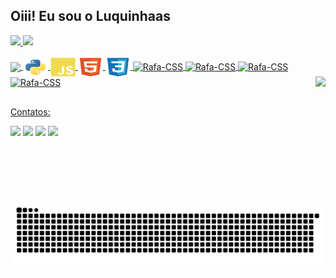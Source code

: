 ## Oiii! Eu sou o Luquinhaas 
 <div>
 
  <a href="https://github.com/lucasbdassis">
  <img height="180em" src="https://github-readme-stats.vercel.app/api?username=lucasbdassis&show_icons=true&theme=dracula&include_all_commits=true&count_private=true"/>
  <img height="120em" src="https://github-readme-stats.vercel.app/api/top-langs/?username=lucasbdassis&layout=compact&langs_count=2&theme=dracula"/>

</div>
<div style="display: inline_block"><br>

  <img align="center"   src="https://img.shields.io/badge/Go-00ADD8?style=for-the-badge&logo=go&logoColor=white">
    <img align="center"  height="30" width="40" src="https://raw.githubusercontent.com/devicons/devicon/master/icons/python/python-original.svg">
  <img align="center" alt="Rafa-Js" height="30" width="40" src="https://raw.githubusercontent.com/devicons/devicon/master/icons/javascript/javascript-plain.svg">
  <img align="center" alt="Rafa-HTML" height="30" width="40" src="https://raw.githubusercontent.com/devicons/devicon/master/icons/html5/html5-original.svg">
  <img align="center" alt="Rafa-CSS" height="30" width="40" src="https://raw.githubusercontent.com/devicons/devicon/master/icons/css3/css3-original.svg">
   <img align="center" alt="Rafa-CSS" src="https://img.shields.io/badge/PostgreSQL-316192?style=for-the-badge&logo=postgresql&logoColor=white">
     <img align="center" alt="Rafa-CSS" src="https://img.shields.io/badge/Docker-2CA5E0?style=for-the-badge&logo=docker&logoColor=white">
       <img align="center" alt="Rafa-CSS" src="https://img.shields.io/badge/Azure_DevOps-0078D7?style=for-the-badge&logo=azure-devops&logoColor=white">
         <img align="center" alt="Rafa-CSS" src="https://img.shields.io/badge/PHP-777BB4?style=for-the-badge&logo=php&logoColor=white">

 <img align="right"  height="200em" src="https://c.tenor.com/qxgoeVscCNAAAAAM/corgi-computer.gif">
  
</div>

  ##
  
  
<div> 
  <p>Contatos:</p>
  <a href="https://www.instagram.com/lucasbdassis.dev/" target="_blank"><img src="https://img.shields.io/badge/-Instagram-%23E4405F?style=for-the-badge&logo=instagram&logoColor=white" target="_blank"></a>
<a href = "lucasbassis123@gmail.com"><img src="https://img.shields.io/badge/-Gmail-%23333?style=for-the-badge&logo=gmail&logoColor=white" target="_blank"></a>
  <a href="https://www.linkedin.com/in/lucas-borges-de-assis-7803861a3/" target="_blank"><img src="https://img.shields.io/badge/-LinkedIn-%230077B5?style=for-the-badge&logo=linkedin&logoColor=white" target="_blank"></a> 
    <a href="https://api.whatsapp.com/send?phone=5583996050932" target="_blank"><img src="https://img.shields.io/badge/WhatsApp-25D366?style=for-the-badge&logo=whatsapp&logoColor=white" target="_blank"></a> 

  ![Snake animation](https://github.com/lucasbdassis/lucasbdassis/blob/output/github-contribution-grid-snake.svg)
 
</div>
